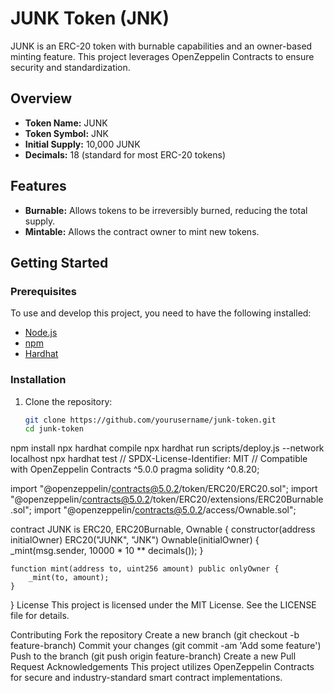 # JUNK Token (JNK)

JUNK is an ERC-20 token with burnable capabilities and an owner-based minting feature. This project leverages OpenZeppelin Contracts to ensure security and standardization.

## Overview

- **Token Name:** JUNK
- **Token Symbol:** JNK
- **Initial Supply:** 10,000 JUNK
- **Decimals:** 18 (standard for most ERC-20 tokens)

## Features

- **Burnable:** Allows tokens to be irreversibly burned, reducing the total supply.
- **Mintable:** Allows the contract owner to mint new tokens.

## Getting Started

### Prerequisites

To use and develop this project, you need to have the following installed:

- [Node.js](https://nodejs.org/)
- [npm](https://www.npmjs.com/)
- [Hardhat](https://hardhat.org/)

### Installation

1. Clone the repository:
   ```bash
   git clone https://github.com/yourusername/junk-token.git
   cd junk-token
npm install
npx hardhat compile
npx hardhat run scripts/deploy.js --network localhost
npx hardhat test
// SPDX-License-Identifier: MIT
// Compatible with OpenZeppelin Contracts ^5.0.0
pragma solidity ^0.8.20;

import "@openzeppelin/contracts@5.0.2/token/ERC20/ERC20.sol";
import "@openzeppelin/contracts@5.0.2/token/ERC20/extensions/ERC20Burnable.sol";
import "@openzeppelin/contracts@5.0.2/access/Ownable.sol";

contract JUNK is ERC20, ERC20Burnable, Ownable {
    constructor(address initialOwner) ERC20("JUNK", "JNK") Ownable(initialOwner) {
        _mint(msg.sender, 10000 * 10 ** decimals());
    }

    function mint(address to, uint256 amount) public onlyOwner {
        _mint(to, amount);
    }
}
License
This project is licensed under the MIT License. See the LICENSE file for details.

Contributing
Fork the repository
Create a new branch (git checkout -b feature-branch)
Commit your changes (git commit -am 'Add some feature')
Push to the branch (git push origin feature-branch)
Create a new Pull Request
Acknowledgements
This project utilizes OpenZeppelin Contracts for secure and industry-standard smart contract implementations.


